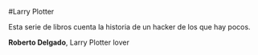 
#Larry Plotter

Esta serie de libros cuenta la historia de un hacker de los que hay pocos.

**Roberto Delgado**, Larry Plotter lover
